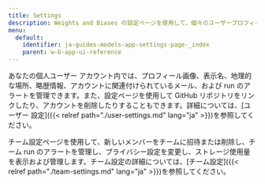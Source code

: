 ```yaml
---
title: Settings
description: Weights and Biases の設定ページを使用して、個々のユーザープロフィールやチームの設定をカスタマイズします。
menu:
  default:
    identifier: ja-guides-models-app-settings-page-_index
    parent: w-b-app-ui-reference
---
```


あなたの個人ユーザー アカウント内では、プロフィール画像、表示名、地理的な場所、略歴情報、アカウントに関連付けられているメール、および run のアラートを管理できます。また、設定ページを使用して GitHub リポジトリをリンクしたり、アカウントを削除したりすることもできます。詳細については、[ユーザー 設定]({{< relref path="./user-settings.md" lang="ja" >}})を参照してください。

チーム設定ページを使用して、新しいメンバーをチームに招待または削除し、チーム run のアラートを管理し、プライバシー設定を変更し、ストレージ使用量を表示および管理します。チーム設定の詳細については、[チーム設定]({{< relref path="./team-settings.md" lang="ja" >}})を参照してください。